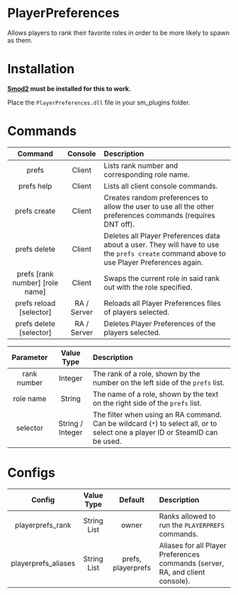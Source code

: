 # PlayerPreferences
Allows players to rank their favorite roles in order to be more likely to spawn as them.

# Installation
**[Smod2](https://github.com/Grover-c13/Smod2) must be installed for this to work.**

Place the `PlayerPreferences.dll` file in your sm_plugins folder.

# Commands
| Command | Console | Description |
| :-----: | :-----: | :---------- |
| prefs | Client | Lists rank number and corresponding role name. |
| prefs help | Client | Lists all client console commands. |
| prefs create | Client | Creates random preferences to allow the user to use all the other preferences commands (requires DNT off). |
| prefs delete | Client | Deletes all Player Preferences data about a user. They will have to use the `prefs create` command above to use Player Preferences again. |
| prefs [rank number] [role name] | Client | Swaps the current role in said rank out with the role specified. |
| prefs reload [selector] | RA / Server | Reloads all Player Preferences files of players selected. |
| prefs delete [selector] | RA / Server | Deletes Player Preferences of the players selected. |

| Parameter | Value Type | Description |
| :-------: | :--------: | :---------- |
| rank number | Integer | The rank of a role, shown by the number on the left side of the `prefs` list. |
| role name | String | The name of a role, shown by the text on the right side of the `prefs` list. |
| selector | String / Integer | The filter when using an RA command. Can be wildcard (`*`) to select all, or to select one a player ID or SteamID can be used. |

# Configs

| Config | Value Type | Default | Description |
| :----: | :--------: | :-----: |:----------- |
| playerprefs_rank | String List | owner | Ranks allowed to run the `PLAYERPREFS` commands. |
| playerprefs_aliases | String List | prefs, playerprefs | Aliases for all Player Preferences commands (server, RA, and client console). |
